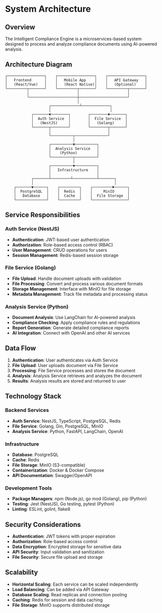 # System Architecture

## Overview

The Intelligent Compliance Engine is a microservices-based system designed to process and analyze compliance documents using AI-powered analysis.

## Architecture Diagram

```
┌─────────────────┐    ┌─────────────────┐    ┌─────────────────┐
│   Frontend      │    │   Mobile App    │    │   API Gateway   │
│   (React/Vue)   │    │   (React Native)│    │   (Optional)    │
└─────────┬───────┘    └─────────┬───────┘    └─────────┬───────┘
          │                      │                      │
          └──────────────────────┼──────────────────────┘
                                 │
                    ┌─────────────┴─────────────┐
                    │                           │
            ┌───────▼────────┐        ┌────────▼───────┐
            │  Auth Service  │        │  File Service  │
            │   (NestJS)     │        │   (Golang)     │
            └───────┬────────┘        └────────┬───────┘
                    │                          │
                    └──────────┬───────────────┘
                               │
                    ┌──────────▼──────────┐
                    │  Analysis Service   │
                    │    (Python)         │
                    └──────────┬──────────┘
                               │
                    ┌──────────▼──────────┐
                    │   Infrastructure    │
                    │                     │
            ┌───────┴─────────┴───────────┴───────┐
            │                                     │
    ┌───────▼──────┐    ┌─────────┐    ┌─────────▼──────┐
    │  PostgreSQL  │    │  Redis  │    │     MinIO      │
    │   Database   │    │  Cache  │    │  File Storage  │
    └──────────────┘    └─────────┘    └────────────────┘
```

## Service Responsibilities

### Auth Service (NestJS)
- **Authentication**: JWT-based user authentication
- **Authorization**: Role-based access control (RBAC)
- **User Management**: CRUD operations for users
- **Session Management**: Redis-based session storage

### File Service (Golang)
- **File Upload**: Handle document uploads with validation
- **File Processing**: Convert and process various document formats
- **Storage Management**: Interface with MinIO for file storage
- **Metadata Management**: Track file metadata and processing status

### Analysis Service (Python)
- **Document Analysis**: Use LangChain for AI-powered analysis
- **Compliance Checking**: Apply compliance rules and regulations
- **Report Generation**: Generate detailed compliance reports
- **AI Integration**: Connect with OpenAI and other AI services

## Data Flow

1. **Authentication**: User authenticates via Auth Service
2. **File Upload**: User uploads document via File Service
3. **Processing**: File Service processes and stores the document
4. **Analysis**: Analysis Service retrieves and analyzes the document
5. **Results**: Analysis results are stored and returned to user

## Technology Stack

### Backend Services
- **Auth Service**: NestJS, TypeScript, PostgreSQL, Redis
- **File Service**: Golang, Gin, PostgreSQL, MinIO
- **Analysis Service**: Python, FastAPI, LangChain, OpenAI

### Infrastructure
- **Database**: PostgreSQL
- **Cache**: Redis
- **File Storage**: MinIO (S3-compatible)
- **Containerization**: Docker & Docker Compose
- **API Documentation**: Swagger/OpenAPI

### Development Tools
- **Package Managers**: npm (Node.js), go mod (Golang), pip (Python)
- **Testing**: Jest (NestJS), Go testing, pytest (Python)
- **Linting**: ESLint, golint, flake8

## Security Considerations

- **Authentication**: JWT tokens with proper expiration
- **Authorization**: Role-based access control
- **Data Encryption**: Encrypted storage for sensitive data
- **API Security**: Input validation and sanitization
- **File Security**: Secure file upload and storage

## Scalability

- **Horizontal Scaling**: Each service can be scaled independently
- **Load Balancing**: Can be added via API Gateway
- **Database Scaling**: Read replicas and connection pooling
- **Caching**: Redis for session and data caching
- **File Storage**: MinIO supports distributed storage 